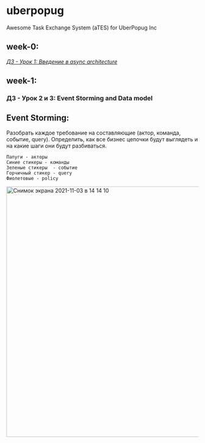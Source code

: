 # uberpopug

Awesome Task Exchange System (aTES) for UberPopug Inc

## week-0:
[*ДЗ - Урок 1: Введение в async architecture*](https://lucid.app/documents/view/1d83ab5a-9a4e-438d-afe9-cd0a76998e04)

## week-1:
### ДЗ - Урок 2 и 3: Event Storming and Data model

## Event Storming:

Разобрать каждое требование на составляющие (актор, команда, событие, query). Определить, как все бизнес цепочки будут выглядеть и на какие шаги они будут разбиваться.
```
Папуги - акторы
Синие стикеры - команды
Зеленые стикеры  - событие
Горчичный стикер - query
Фиолетовые - policy
```

<img width="655" alt="Снимок экрана 2021-11-03 в 14 14 10" src="https://user-images.githubusercontent.com/25566849/140042927-b8778a5c-9ef3-4b7b-8ce3-39da7b76e1f9.png">
